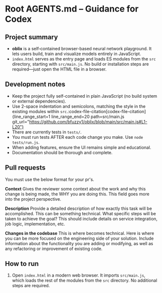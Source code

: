 # Root AGENTS.md – Guidance for Codex

## Project summary
- **oblix** is a self‑contained browser-based neural network playground. It lets users build, train and visualize models entirely in JavaScript.
- `index.html` serves as the entry page and loads ES modules from the `src` directory, starting with `src/main.js`. No build or installation steps are required—just open the HTML file in a browser.

## Development notes
- Keep the project fully self-contained in plain JavaScript (no build system or external dependencies).
- Use 2-space indentation and semicolons, matching the style in the existing modules within `src`. ​:codex-file-citation[codex-file-citation]{line_range_start=1 line_range_end=20 path=src/main.js git_url="https://github.com/bfuzzy1/oblix/blob/main/src/main.js#L1-L20"}​
- There are currently tests in `tests/`.
- You must run tests AFTER each code change you make. Use `node tests/run.js`.
- When adding features, ensure the UI remains simple and educational.
- Documentation should be thorough and complete.

## Pull requests
You must use the below format for your pr's.

**Context**
Gives the reviewer some context about the work and why this change is being made, the WHY you are doing this. This field goes more into the project perspective.

**Description**
Provide a detailed description of how exactly this task will be accomplished. This can be something technical. What specific steps will be taken to achieve the goal? This should include details on service integration, job logic, implementation, etc.

**Changes in the codebase**
This is where becomes technical. Here is where you can be more focused on the engineering side of your solution. Include information about the functionality you are adding or modifying, as well as any refactoring or improvement of existing code.

## How to run
1. Open `index.html` in a modern web browser.
   It imports `src/main.js`, which loads the rest of the modules from the `src` directory. No additional steps are required.
